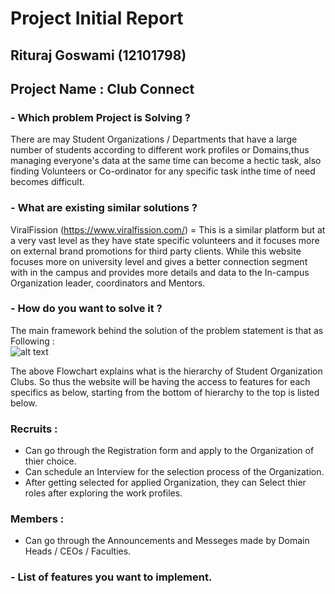 # Project Initial Report

## Rituraj Goswami (12101798)

## Project Name : Club Connect

###  - Which problem Project is Solving ?

There are may Student Organizations / Departments that have a large number of students according to different work profiles or Domains,thus managing everyone's data at the same time can become a hectic task, also finding Volunteers or Co-ordinator for any specific task inthe time of need becomes difficult. 

### - What are existing similar solutions ?

 ViralFission (https://www.viralfission.com/) = This is a similar platform but at a very vast level as they have state specific volunteers and it focuses more on external brand promotions for third party clients. While this website focuses more on university level and gives a better connection segment with in the campus and provides more details and data to the In-campus Organization leader, coordinators and Mentors.


### - How do you want to solve it ?
The main framework behind the solution of the problem statement is that as Following :  
![alt text](https://github.com/Xta1neR/mern_bootcamp_2024/blob/main/02.Capstone_Project_Details/readme%20assets/Strategy%20and%20planning.png)

The above Flowchart explains what is the hierarchy of Student Organization Clubs. So thus the website will be having the access to features for each specifics as below, starting from the bottom of hierarchy to the top is listed below. 

### Recruits : 
- Can go through the Registration form and apply to the Organization of thier choice. 
- Can schedule an Interview for the selection process of the Organization. 
- After getting selected for applied Organization, they can Select thier roles after exploring the work profiles. 

### Members : 
- Can go through the Announcements and Messeges made by Domain Heads / CEOs / Faculties. 




### - List of features you want to implement.
